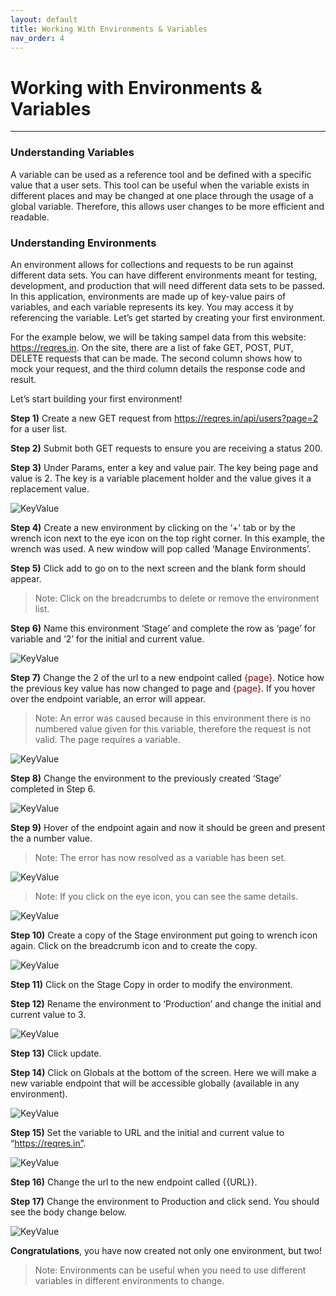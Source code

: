 ```yaml
---
layout: default
title: Working With Environments & Variables
nav_order: 4
---
```


# Working with Environments & Variables
---

### Understanding Variables
A variable can be used as a reference tool and be defined with a specific value that a user sets. This tool can be useful when the variable exists in different places and may be changed at one place through the usage of a global variable. Therefore, this allows user changes to be more efficient and readable. 

### Understanding Environments 
An environment allows for collections and requests to be run against different data sets. You can have different environments meant for testing, development, and production that will need different data sets to be passed. In this application, environments are made up of key-value pairs of variables, and each variable represents its key. You may access it by referencing the variable. Let’s get started by creating your first environment.

For the example below, we will be taking sampel data from this website: https://reqres.in. On the site, there are a list of fake GET, POST, PUT, DELETE requests that can be made. The second column shows how to mock your request, and the third column details the response code and result.


Let’s start building your first environment!

**Step 1)** Create a new GET request from https://reqres.in/api/users?page=2 for a user list.

**Step 2)** Submit both GET requests to ensure you are receiving a status 200.
 
**Step 3)** Under Params, enter a key and value pair. The key being page and value is 2. The key is a variable placement holder and the value gives it a replacement value.

![KeyValue](https://raw.githubusercontent.com/cee-elle/postman-documentation/gh-pages/docs/raw/enviro-A.png)

**Step 4)** Create a new environment by clicking on the ‘+’ tab or by the wrench icon next to the eye icon on the top right corner. In this example, the wrench was used. A new window will pop called ‘Manage Environments’. 

**Step 5)** Click add to go on to the next screen and the blank form should appear.

> Note: Click on the breadcrumbs to delete or remove the environment list.

**Step 6)** Name this environment ‘Stage’ and complete the row as ‘page’ for variable and ‘2’ for the initial and current value.

![KeyValue](https://raw.githubusercontent.com/cee-elle/postman-documentation/gh-pages/docs/raw/enviro-B.png)

**Step 7)** Change the 2 of the url to a new endpoint called <font color="maroon">{page}</font>. Notice how the previous key value has now changed to page and <font color="maroon">{page}</font>. If you hover over the endpoint variable, an error will appear.

> Note: An error was caused because in this environment there is no numbered value given for this variable, therefore the request is not valid. The page requires a variable.

![KeyValue](https://raw.githubusercontent.com/cee-elle/postman-documentation/gh-pages/docs/raw/enviro-C.png)

**Step 8)** Change the environment to the previously created ‘Stage’ completed in Step 6. 

![KeyValue](https://raw.githubusercontent.com/cee-elle/postman-documentation/gh-pages/docs/raw/enviro-D.png)

**Step 9)** Hover of the endpoint again and now it should be green and present the a number value. 

> Note: The error has now resolved as a variable has been set.

![KeyValue](https://raw.githubusercontent.com/cee-elle/postman-documentation/gh-pages/docs/raw/enviro-E.png)

> Note: If you click on the eye icon, you can see the same details.

![KeyValue](https://raw.githubusercontent.com/cee-elle/postman-documentation/gh-pages/docs/raw/enviro-F.png)

**Step 10)** Create a copy of the Stage environment put going to wrench icon again. Click on the breadcrumb icon and to create the copy. 

![KeyValue](https://raw.githubusercontent.com/cee-elle/postman-documentation/gh-pages/docs/raw/enviro-G.png)

**Step 11)** Click on the Stage Copy in order to modify the environment.

**Step 12)** Rename the environment to ‘Production’ and change the initial and current value to 3. 

![KeyValue](https://raw.githubusercontent.com/cee-elle/postman-documentation/gh-pages/docs/raw/enviro-H.png)

**Step 13)** Click update.

**Step 14)** Click on Globals at the bottom of the screen. Here we will make a new variable endpoint that will be accessible globally (available in any environment).

![KeyValue](https://raw.githubusercontent.com/cee-elle/postman-documentation/gh-pages/docs/raw/enviro-I.png)

**Step 15)** Set the variable to URL and the initial and current value to “https://reqres.in”.

![KeyValue](https://raw.githubusercontent.com/cee-elle/postman-documentation/gh-pages/docs/raw/enviro-J.png)

**Step 16)** Change the url to the new endpoint called {{URL}}.

**Step 17)** Change the environment to Production and click send. You should see the body change below.

![KeyValue](https://raw.githubusercontent.com/cee-elle/postman-documentation/gh-pages/docs/raw/enviro-K.png)

**Congratulations**, you have now created not only one environment, but two!

> Note: Environments can be useful when you need to use different variables in different environments to change. 
